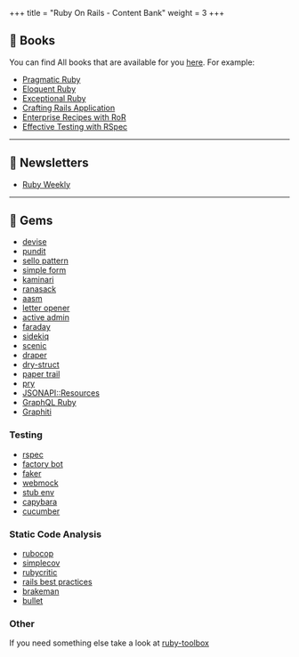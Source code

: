 +++
title = "Ruby On Rails - Content Bank"
weight = 3
+++

## 📘 Books
You can find All books that are available for you [here](https://connect.zoho.eu/portal/intranet/files). For example:

- [Pragmatic Ruby](https://docs.zoho.eu/ws/pulse/file/ngrdyf02e6537c2c9478a9f1f0aedfb1afc8a)
- [Eloquent Ruby](https://docs.zoho.eu/ws/pulse/file/ngjqw8176790127764d2699e7a751d37e99ad)
- [Exceptional Ruby](https://docs.zoho.eu/ws/pulse/file/ngjqwe5419e76b45e4c96990b1f3905e3134e)
- [Crafting Rails Application](https://docs.zoho.eu/ws/pulse/file/ngrdya8f86874394b4fc5ba1256b574c1627f)
- [Enterprise Recipes with RoR](https://docs.zoho.eu/ws/pulse/file/ngrdyb2662005aada479194ad10a8784c39fa)
- [Effective Testing with RSpec](https://docs.zoho.eu/ws/pulse/file/ngrdy0cb6a60b42474d8b9788a6ba7f102679)

---

## 📰 Newsletters

- [Ruby Weekly](https://rubyweekly.com/)

---

## 💎 Gems

- [devise](https://github.com/heartcombo/devise)
- [pundit](https://github.com/varvet/pundit)
- [sello pattern](https://github.com/Selleo/pattern)
- [simple form](https://github.com/heartcombo/simple_form)
- [kaminari](https://github.com/kaminari/kaminari)
- [ranasack](https://github.com/activerecord-hackery/ransack)
- [aasm](https://github.com/aasm/aasm)
- [letter opener](https://github.com/ryanb/letter_opener)
- [active admin](https://github.com/activeadmin/activeadmin)
- [faraday](https://github.com/lostisland/faraday)
- [sidekiq](https://github.com/mperham/sidekiq)
- [scenic](https://github.com/scenic-views/scenic)
- [draper](https://github.com/drapergem/draper)
- [dry-struct](https://github.com/dry-rb/dry-struct)
- [paper trail](https://github.com/paper-trail-gem/paper_trail)
- [pry](https://github.com/rweng/pry-rails)
- [JSONAPI::Resources](https://github.com/cerebris/jsonapi-resources)
- [GraphQL Ruby](https://github.com/rmosolgo/graphql-ruby)
- [Graphiti](https://www.graphiti.dev/guides/)

### Testing

- [rspec](https://github.com/rspec/rspec-rails)
- [factory bot](https://github.com/thoughtbot/factory_bot)
- [faker](https://github.com/faker-ruby/faker)
- [webmock](https://github.com/bblimke/webmock)
- [stub env](https://github.com/ljkbennett/stub_env)
- [capybara](https://github.com/teamcapybara/capybara)
- [cucumber](https://github.com/cucumber/cucumber-ruby)

### Static Code Analysis

- [rubocop](https://github.com/rubocop-hq/rubocop)
- [simplecov](https://github.com/simplecov-ruby/simplecov)  
- [rubycritic](https://github.com/whitesmith/rubycritic)
- [rails best practices](https://github.com/flyerhzm/rails_best_practices)
- [brakeman](https://github.com/presidentbeef/brakeman)
- [bullet](https://github.com/flyerhzm/bullet)

### Other

If you need something else take a look at [ruby-toolbox](https://www.ruby-toolbox.com/)
